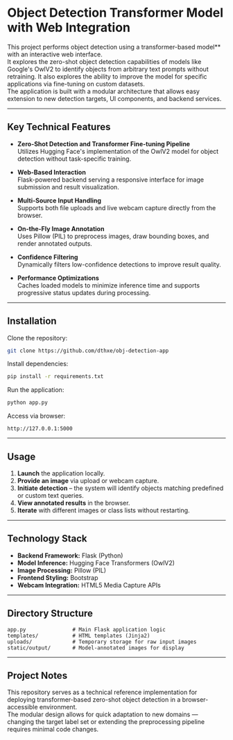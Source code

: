 # Object Detection Transformer Model with Web Integration
This project performs object detection using a transformer-based model** with an interactive web interface.  
It explores the zero-shot object detection capabilities of models like Google's OwlV2 to identify objects from arbitrary text prompts without retraining. It also explores the ability to improve the model for specific applications via fine-tuning on custom datasets.  
The application is built with a modular architecture that allows easy extension to new detection targets, UI components, and backend services. 

---

## Key Technical Features

- **Zero-Shot Detection and Transformer Fine-tuning Pipeline**  
  Utilizes Hugging Face's implementation of the OwlV2 model for object detection without task-specific training.
  
- **Web-Based Interaction**  
  Flask-powered backend serving a responsive interface for image submission and result visualization.
  
- **Multi-Source Input Handling**  
  Supports both file uploads and live webcam capture directly from the browser.
  
- **On-the-Fly Image Annotation**  
  Uses Pillow (PIL) to preprocess images, draw bounding boxes, and render annotated outputs.
  
- **Confidence Filtering**  
  Dynamically filters low-confidence detections to improve result quality.
  
- **Performance Optimizations**  
  Caches loaded models to minimize inference time and supports progressive status updates during processing.

---

## Installation

Clone the repository:

```bash
git clone https://github.com/dthxe/obj-detection-app
```

Install dependencies:

```bash
pip install -r requirements.txt
```

Run the application:

```bash
python app.py
```

Access via browser:

```
http://127.0.0.1:5000
```

---

## Usage

1. **Launch** the application locally.  
2. **Provide an image** via upload or webcam capture.  
3. **Initiate detection** – the system will identify objects matching predefined or custom text queries.  
4. **View annotated results** in the browser.  
5. **Iterate** with different images or class lists without restarting.

---

## Technology Stack

- **Backend Framework:** Flask (Python)  
- **Model Inference:** Hugging Face Transformers (OwlV2)  
- **Image Processing:** Pillow (PIL)  
- **Frontend Styling:** Bootstrap  
- **Webcam Integration:** HTML5 Media Capture APIs

---

## Directory Structure

```
app.py               # Main Flask application logic
templates/           # HTML templates (Jinja2)
uploads/             # Temporary storage for raw input images
static/output/       # Model-annotated images for display
```

---

## Project Notes

This repository serves as a technical reference implementation for deploying transformer-based zero-shot object detection in a browser-accessible environment.  
The modular design allows for quick adaptation to new domains — changing the target label set or extending the preprocessing pipeline requires minimal code changes.
